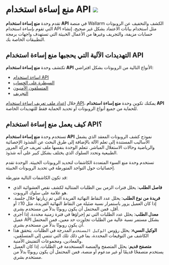 # منع إساءة استخدام API <a href="../subscription-plans/#subscription-plans"><img src="../../images/api-security-tag.svg" style="border: none;"></a>

تقدم وحدة **منع إساءة استخدام API** في منصة Wallarm الكشف والتخفيف عن الروبوتات التي تقوم بإساءة استخدام API مثل استخدام بيانات الاعتماد بشكل غير صحيح، إنشاء حسابات مزيفة، والتجريف وغيرها من الأعمال الخبيثة التي تستهدف واجهات برمجة التطبيقات الخاصة بك.

## التهديدات الآلية التي يحجبها منع إساءة استخدام API

تكتشف وحدة **منع إساءة استخدام API** الأنواع التالية من الروبوتات بشكل افتراضي:

* [إساءة استخدام API](../attacks-vulns-list.md#api-abuse)
* [السيطرة على الحساب](../attacks-vulns-list.md#api-abuse-account-takeover)
* [المتسلقون الأمنيون](../attacks-vulns-list.md#api-abuse-security-crawlers)
* [التجريف](../attacks-vulns-list.md#api-abuse-scraping)

خلال [إعداد ملف تعريف إساءة استخدام API](../user-guides/api-abuse-prevention.md#creating-api-abuse-profile)، يمكنك تكوين وحدة **منع إساءة استخدام API** للحماية من جميع أنواع الروبوتات أو تحديد الحماية فقط للتهديدات الخاصة.

## كيف يعمل منع إساءة استخدام API؟

تستخدم وحدة **منع إساءة استخدام API** نموذج كشف الروبوتات المعقد الذي يشمل الأساليب المستندة إلى تعلم الآلة بالإضافة إلى طرق البحث عن الشذوذ الإحصائية والرياضية وحالات الاستغلال المباشر. تتعلم الوحدة بنفسها ملف تعريف حركة المرور الطبيعية وتحدد السلوك الذي يختلف بشكل كبير على أنه شذوذ.

تستخدم وحدة منع السوء المتعددة الكاشفات لتحديد الروبوتات الخبيثة. الوحدة تقدم إحصائيات حول التواجد المتورطة في تحديد الروبوتات الخبيثة.

قد تكون الكاشفات التالية متورطة:

* **فاصل الطلب**: يحلل فترات الزمن بين الطلبات المتتالية لكشف نقص العشوائية الذي هو علامة على سلوك الروبوت.
* **فريدة من نوع الطلب**: يحلل عدد النقاط النهائية الفريدة التي تم زيارتها خلال جلسة. إذا كان العميل يزور باستمرار نسبة ضئيلة من النقاط النهائية الفريدة، مثل 10٪ أو أقل، فمن المحتمل أن يكون روبوتًا بدلاً من مستخدم بشري.
* **معدل الطلب**: يحلل عدد الطلبات التي تم إجراؤها في فترة زمنية محددة. إذا أجرى عميل API بشكل مستمر نسبة عالية من الطلبات تجاوزت حد معين، فمن المحتمل أن يكون روبوتًا بدلاً من مستخدم بشري.
* **الوكيل السيء**: يحلل رؤوس `الوكيل المستخدم` المدرجة في الطلبات. يتحقق هذا الكاشف من التوقيعات المحددة، بما في ذلك تلك التي تنتمي إلى المتسلقين، والمعادين، ومجموعات التفتيش الأمنية.
* **متصفح قديم**: يحلل المتصفح والمنصة المستخدمة في الطلبات. إذا كان العميل يستخدم متصفحًا قديمًا أو غير مدعوم أو منصة، فمن المحتمل أن يكون روبوتًا بدلاً من مستخدم بشري.
